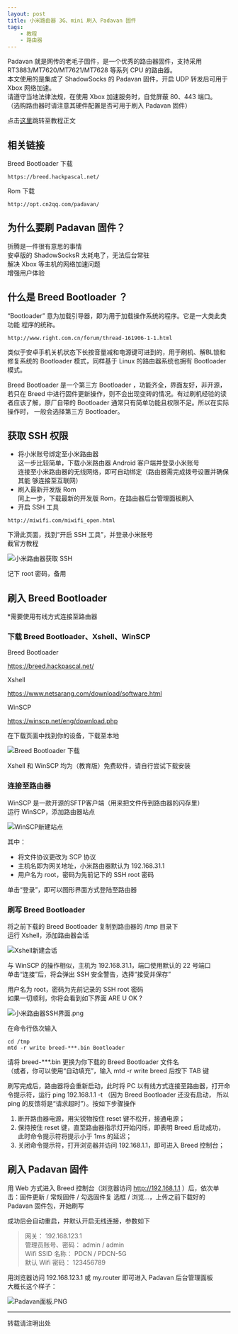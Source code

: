 ```yaml
---
layout: post
title: 小米路由器 3G、mini 刷入 Padavan 固件
tags:
    - 教程
    - 路由器
---
```


Padavan 就是网传的老毛子固件，是一个优秀的路由器固件，支持采用 RT3883/MT7620/MT7621/MT7628 等系列 CPU 的路由器。  
本文使用的是集成了 ShadowSocks 的 Padavan 固件，开启 UDP 转发后可用于 Xbox 网络加速。  
请遵守当地法律法规，在使用 Xbox 加速服务时，自觉屏蔽 80、443 端口。  
（选购路由器时请注意其硬件配置是否可用于刷入 Padavan 固件）

点击[这里](#获取-ssh-权限)跳转至教程正文

## 相关链接
Breed Bootloader 下载
````
https://breed.hackpascal.net/
````
Rom 下载
````
http://opt.cn2qq.com/padavan/
````



## 为什么要刷 Padavan 固件？

折腾是一件很有意思的事情  
安卓版的 ShadowSocksR 太耗电了，无法后台常驻  
解决 Xbox 等主机的网络加速问题  
增强用户体验

## 什么是 Breed Bootloader ？
“Bootloader” 意为加载引导器，即为用于加载操作系统的程序。它是一大类此类功能 程序的统称。
````
http://www.right.com.cn/forum/thread-161906-1-1.html
````
类似于安卓手机关机状态下长按音量减和电源键可进到的，用于刷机、解BL锁和修复系统的 Bootloader 模式，同样基于 Linux 的路由器系统也拥有 Bootloader 模式。

Breed Bootloader 是一个第三方 Bootloader ，功能齐全，界面友好，非开源，若只在 Breed 中进行固件更新操作，则不会出现变砖的情况。有过刷机经验的读者应该了解，原厂自带的 Bootloader 通常只有简单功能且权限不足。所以在实际操作时， 一般会选择第三方 Bootloader。

## 获取 SSH 权限

- 将小米账号绑定至小米路由器  
这一步比较简单，下载小米路由器 Android 客户端并登录小米账号  
连接至小米路由器的无线网络，即可自动绑定（路由器需完成拨号设置并确保其能 够连接至互联网）
- 刷入最新开发版 Rom  
同上一步，下载最新的开发版 Rom，在路由器后台管理面板刷入
- 开启 SSH 工具
````
http://miwifi.com/miwifi_open.html
````
下滑此页面，找到“开启 SSH 工具”，并登录小米账号  
截官方教程

![小米路由器获取 SSH](/media/img/180907-1-小米路由器获取ssh.png)

记下 root 密码，备用

## 刷入 Breed Bootloader

*需要使用有线方式连接至路由器

### 下载 Breed Bootloader、Xshell、WinSCP

Breed Bootloader

<https://breed.hackpascal.net/>

Xshell

<https://www.netsarang.com/download/software.html>

WinSCP

<https://winscp.net/eng/download.php>


在下载页面中找到你的设备，下载至本地

![Breed Bootloader 下载](/media/img/180907-2-breed-bootloader下载.png)

Xshell 和 WinSCP 均为（教育版）免费软件，请自行尝试下载安装

### 连接至路由器
WinSCP 是一款开源的SFTP客户端（用来把文件传到路由器的闪存里）  
运行 WinSCP，添加路由器站点

![WinSCP新建站点](/media/img/180907-3-winscp-新建站点.png)

其中：

- 将文件协议更改为 SCP 协议
- 主机名即为网关地址，小米路由器默认为 192.168.31.1
- 用户名为 root，密码为先前记下的 SSH root 密码

单击“登录”，即可以图形界面方式登陆至路由器

### 刷写 Breed Bootloader
将之前下载的 Breed Bootloader 复制到路由器的 /tmp 目录下  
运行 Xshell，添加路由器会话

![Xshell新建会话](/media/img/180907-4-xshell-新建会话.png)

与 WinSCP 的操作相似，主机为 192.168.31.1，端口使用默认的 22 号端口  
单击“连接”后，将会弹出 SSH 安全警告，选择“接受并保存”

用户名为 root，密码为先前记录的 SSH root 密码  
如果一切顺利，你将会看到如下界面 ARE U OK ?

![小米路由器SSH界面.png](/media/img/180907-5-小米路由器ssh界面.png)

在命令行依次输入

````
cd /tmp
mtd -r write breed-***.bin Bootloader
````

请将 breed-***.bin 更换为你下载的 Breed Bootloader 文件名  
（或者，你可以使用“自动填充”，输入 mtd -r write breed 后按下 TAB 键

刷写完成后，路由器将会重新启动，此时将 PC 以有线方式连接至路由器，打开命 令提示符，运行 ping 192.168.1.1 -t （因为 Breed Bootloader 还没有启动， 所以 ping 的反馈将是“请求超时”）。按如下步骤操作
1. 断开路由器电源，用尖锐物按住 reset 键不松开，接通电源；
2. 保持按住 reset 键，直至路由器指示灯开始闪烁，即表明 Breed 启动成功， 此时命令提示符将提示小于 1ms 的延迟；
3. 关闭命令提示符，打开浏览器并访问 192.168.1.1，即可进入 Breed 控制台；

## 刷入 Padavan 固件
用 Web 方式进入 Breed 控制台（浏览器访问 http://192.168.1.1 ）后，依次单击：固件更新 / 常规固件 / 勾选固件复 选框 / 浏览…，上传之前下载好的 Padavan 固件包，开始刷写

成功后会自动重启，并默认开启无线连接，参数如下

> 网关： 192.168.123.1  
> 管理员账号、密码： admin / admin  
> Wifi SSID 名称： PDCN / PDCN-5G  
> 默认 Wifi 密码： 123456789  

用浏览器访问 192.168.123.1 或 my.router 即可进入 Padavan 后台管理面板  
大概长这个样子：

![Padavan面板.PNG](/media/img/180907-6-padavan-面板.png)

-----
转载请注明出处